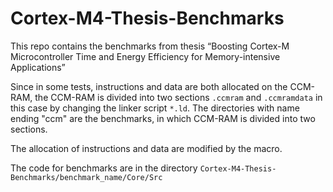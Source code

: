 # Cortex-M4-Thesis-Benchmarks

This repo contains the benchmarks from thesis “Boosting Cortex-M Microcontroller Time and Energy Efficiency for Memory-intensive Applications”

Since in some tests, instructions and data are both allocated on the CCM-RAM, 
the CCM-RAM is divided into two sections `.ccmram` and `.ccmramdata` in this case by changing the linker script `*.ld`. The directories with name ending "ccm" are the benchmarks, in which CCM-RAM is divided into two sections. 

The allocation of instructions and data are modified by the macro. 

The code for benchmarks are in the directory `Cortex-M4-Thesis-Benchmarks/benchmark_name/Core/Src`